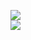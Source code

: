 [![](https://img.shields.io/badge/Made%20With-Github%20Spray-lightgrey.svg?style=for-the-badge&logo=github)](https://github.com/Annihil/github-spray#4268)  
[![](https://i.imgur.com/2DrTn0Z.gif)](https://github.com/Annihil/github-spray)